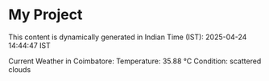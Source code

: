 # My Project

This content is dynamically generated in Indian Time (IST): 2025-04-24 14:44:47 IST


Current Weather in Coimbatore:
Temperature: 35.88 °C
Condition: scattered clouds
